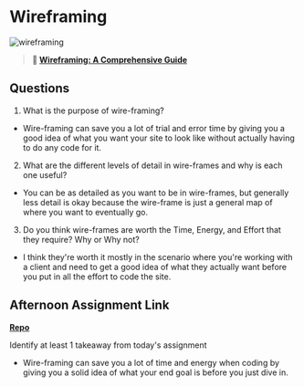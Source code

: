 # Wireframing

![wireframing](https://bcw.blob.core.windows.net/public/img/courses/2293087935019893)

> **📖 [Wireframing: A Comprehensive Guide](https://codeworksacademy.com/fs-student-guide/resources/wk1/06-Wireframing)**

## Questions

1. What is the purpose of wire-framing? 

- Wire-framing can save you a lot of trial and error time by giving you a good idea of what you want your site to look like without actually having to do any code for it.

2. What are the different levels of detail in wire-frames and why is each one useful?

- You can be as detailed as you want to be in wire-frames, but generally less detail is okay because the wire-frame is just a general map of where you want to eventually go.

3. Do you think wire-frames are worth the Time, Energy, and Effort that they require? Why or Why not?

- I think they're worth it mostly in the scenario where you're working with a client and need to get a good idea of what they actually want before you put in all the effort to code the site.

## Afternoon Assignment Link

**[Repo](https://github.com/good-ol-peekers/clone-collab)**

Identify at least 1 takeaway from today's assignment

- Wire-framing can save you a lot of time and energy when coding by giving you a solid idea of what your end goal is before you just dive in.
